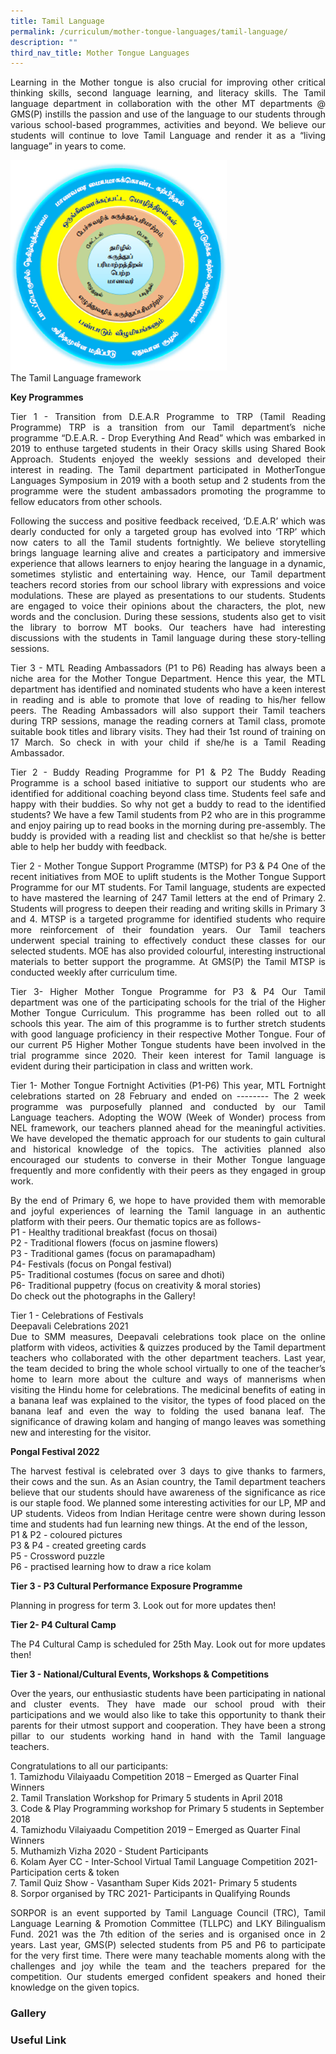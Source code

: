 ```yaml
---
title: Tamil Language
permalink: /curriculum/mother-tongue-languages/tamil-language/
description: ""
third_nav_title: Mother Tongue Languages
---
```

<p style="text-align: justify;">Learning in the Mother tongue is also crucial for improving other critical thinking skills, second language learning, and literacy skills. The Tamil language department in collaboration with the other MT departments @ GMS(P) instills the passion and use of the language to our students through various school-based programmes, activities and beyond. We believe our students will continue to love Tamil Language and render it as a “living language” in years to come.<br></p>

![](/images/TL%20diagram.png)<br>
The Tamil Language framework<br>

<b>Key Programmes</b><br>
<p style="text-align: justify;">Tier 1 - Transition from D.E.A.R Programme to TRP (Tamil Reading Programme) 
TRP is a transition from our Tamil department’s niche programme “D.E.A.R. - Drop Everything And Read” which was embarked in 2019 to enthuse  targeted students in their Oracy skills using Shared Book Approach. Students enjoyed the weekly sessions and developed their interest in reading. The Tamil department participated in MotherTongue Languages Symposium in 2019 with a booth setup and 2 students from the programme were the student ambassadors promoting the programme to fellow educators from other schools. <br>

</p><p style="text-align: justify;">Following the success and positive feedback received, ‘D.E.A.R’ which was dearly conducted for only a targeted group has evolved into ‘TRP’ which now caters to all the Tamil students fortnightly. We believe storytelling brings language learning alive and creates a participatory and immersive experience that allows learners to enjoy hearing the language in a dynamic, sometimes stylistic and entertaining way. Hence, our Tamil department teachers record stories from our school library with expressions and voice modulations. These are played as presentations to our students.  Students are engaged to voice their opinions about the characters, the plot, new words and the conclusion. During these sessions, students also get to visit the library to borrow MT books. Our teachers have had interesting discussions with the students in Tamil language during these story-telling sessions. <br>

</p><p style="text-align: justify;">Tier 3 - MTL Reading Ambassadors (P1 to P6)
Reading has always been a niche area for the Mother Tongue Department. Hence this year, the MTL department has identified and nominated students who have a keen interest in reading and is able to promote that love of reading to his/her fellow peers. The Reading Ambassadors will also support their Tamil teachers during TRP sessions, manage the reading corners at Tamil class, promote suitable book titles and library visits. They had their 1st round of training on 17 March. So check in with your child if she/he is a Tamil Reading Ambassador.<br>


</p><p style="text-align: justify;">Tier 2 - Buddy Reading Programme for P1 &amp; P2
The Buddy Reading Programme is a school based initiative to support our students who are identified for additional coaching beyond class time. Students feel safe and happy with their buddies. So why not get a buddy to read to the identified students? We have a few Tamil students from P2 who are in this programme and enjoy pairing up to read books in the morning during pre-assembly. The buddy is provided with a reading list and checklist so that he/she is better able to help her buddy with feedback.<br>


</p><p style="text-align: justify;">Tier 2 - Mother Tongue Support Programme (MTSP) for P3 &amp; P4
One of the recent initiatives from MOE to uplift students is the Mother Tongue Support Programme for our MT students. For Tamil language, students are expected to have mastered the learning of 247 Tamil letters at the end of Primary 2. Students will progress to deepen their reading and writing skills in Primary 3 and 4. MTSP is a targeted programme for identified students who require more reinforcement of their foundation years. Our Tamil teachers underwent special training to effectively conduct these classes for our selected students. MOE has also provided colourful, interesting instructional materials to better support the programme. At GMS(P) the Tamil MTSP is conducted weekly after curriculum time. <br>

</p><p style="text-align: justify;">Tier 3- Higher Mother Tongue Programme for P3 &amp; P4
Our Tamil department was one of the participating schools for the trial of the Higher Mother Tongue Curriculum. This programme has been rolled out to all schools this year. The aim of this programme is to further stretch students with good language proficiency in their respective Mother Tongue. Four of our current P5 Higher Mother Tongue students have been involved in the trial programme since 2020. Their keen interest for Tamil language is evident during their participation in class and written work. <br>


</p><p style="text-align: justify;">Tier 1- Mother Tongue Fortnight Activities (P1-P6)
This year, MTL Fortnight celebrations started on 28 February and ended on -------- The 2 week programme was purposefully planned and conducted by our Tamil Language teachers. Adopting the WOW (Week of Wonder) process from NEL framework, our teachers planned ahead for the meaningful activities. We have developed the thematic approach for our students to gain cultural and historical knowledge of the topics. The activities planned also encouraged our students to converse in their Mother Tongue language frequently and more confidently with their peers as they engaged in group work. <br>

</p><p style="text-align: justify;">By the end of Primary 6, we hope to have provided them with memorable and joyful experiences of learning the Tamil language in an authentic platform with their peers. Our thematic topics are as follows-<br>
P1 - Healthy traditional breakfast (focus on thosai)<br>
P2 - Traditional flowers (focus on jasmine flowers)<br>
P3 - Traditional games (focus on paramapadham)<br>
P4-  Festivals (focus on Pongal festival)<br>
P5- Traditional costumes (focus on saree and dhoti)<br>
P6- Traditional puppetry (focus on creativity &amp; moral stories) <br>
Do check out the photographs in the Gallery!<br>


</p><p style="text-align: justify;">Tier 1 - Celebrations of Festivals<br>
Deepavali Celebrations 2021<br>
Due to SMM measures, Deepavali celebrations took place on the online platform with videos, activities &amp; quizzes produced by the Tamil department teachers who collaborated with the other department teachers. Last year, the team decided to bring the whole school virtually to one of the teacher’s home to learn more about the culture and ways of mannerisms when visiting the Hindu home for celebrations. The medicinal benefits of eating in a banana leaf was explained to the visitor, the types of food placed on the banana leaf and even the way to folding the used banana leaf. The significance of drawing kolam and hanging of mango leaves was something new and interesting for the visitor. <br>

<b>Pongal Festival 2022</b><br>
</p><p style="text-align: justify;">The harvest festival is celebrated over 3 days to give thanks to farmers, their cows and the sun. As an Asian country, the Tamil department teachers believe that our students should have awareness of the significance as rice is our staple food. We planned some interesting activities for our LP, MP and UP students. Videos from Indian Heritage centre were shown during lesson time and students had fun learning new things. At the end of the lesson, <br>
P1 &amp; P2 - coloured pictures <br>
P3 &amp; P4 - created greeting cards <br>
P5  - Crossword puzzle <br>
P6 - practised learning how to draw a rice kolam<br>


<b>Tier 3 - P3 Cultural Performance Exposure Programme</b>
</p><p style="text-align: justify;">Planning in progress for term 3. Look out for more updates then!<br>


<b>Tier 2- P4 Cultural Camp</b>
</p><p style="text-align: justify;">The P4 Cultural Camp is scheduled for 25th May. Look out for more updates then!<br>

<b>Tier 3 - National/Cultural Events, Workshops &amp; Competitions</b><br>
</p><p style="text-align: justify;">Over the years, our enthusiastic students have been participating in national and cluster events. They have made our school proud with their participations and we would also like to take this opportunity to thank their parents for their utmost support and cooperation. They have been a strong pillar to our students working hand in hand with the Tamil language teachers. <br>

Congratulations to all our participants:<br>
1.&nbsp;Tamizhodu Vilaiyaadu Competition 2018 – Emerged as Quarter Final Winners<br>
2.&nbsp;Tamil Translation Workshop for Primary 5 students in April 2018<br>
3.&nbsp;Code &amp; Play Programming workshop for Primary 5 students in September 2018<br>
4.&nbsp;Tamizhodu Vilaiyaadu Competition 2019 – Emerged as Quarter Final Winners<br>
5.&nbsp;Muthamizh Vizha 2020 - Student Participants<br>
6.&nbsp;Kolam Ayer CC - Inter-School Virtual Tamil Language Competition 2021- Participation certs &amp; token<br>
7.&nbsp;Tamil Quiz Show - Vasantham Super Kids 2021- Primary 5 students<br>
8.&nbsp;Sorpor organised by TRC 2021- Participants in Qualifying Rounds<br>
</p><p style="text-align: justify;">SORPOR is an event supported by Tamil Language Council (TRC), Tamil Language Learning &amp; Promotion Committee (TLLPC) and LKY Bilingualism Fund. 2021 was the 7th edition of the series and is organised once in 2 years. Last year, GMS(P) selected students from P5 and P6 to participate for the very first time. There were many teachable moments along with the challenges and joy while the team and the teachers prepared for the competition. Our students emerged confident speakers and honed their knowledge on the given topics. <br></p>


### Gallery<p></p>


### Useful Link
